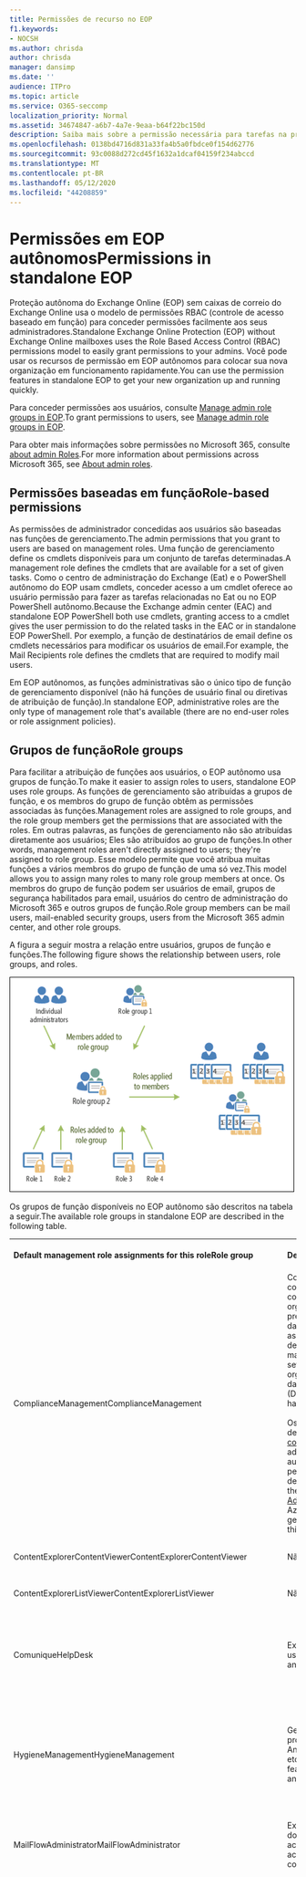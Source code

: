 ```yaml
---
title: Permissões de recurso no EOP
f1.keywords:
- NOCSH
ms.author: chrisda
author: chrisda
manager: dansimp
ms.date: ''
audience: ITPro
ms.topic: article
ms.service: O365-seccomp
localization_priority: Normal
ms.assetid: 34674847-a6b7-4a7e-9eaa-b64f22bc150d
description: Saiba mais sobre a permissão necessária para tarefas na proteção do Exchange Online autônoma
ms.openlocfilehash: 0138bd4716d831a33fa4b5a0fbdce0f154d62776
ms.sourcegitcommit: 93c0088d272cd45f1632a1dcaf04159f234abccd
ms.translationtype: MT
ms.contentlocale: pt-BR
ms.lasthandoff: 05/12/2020
ms.locfileid: "44208859"
---
```

# <a name="permissions-in-standalone-eop"></a><span data-ttu-id="c0f33-103">Permissões em EOP autônomos</span><span class="sxs-lookup"><span data-stu-id="c0f33-103">Permissions in standalone EOP</span></span>

<span data-ttu-id="c0f33-104">Proteção autônoma do Exchange Online (EOP) sem caixas de correio do Exchange Online usa o modelo de permissões RBAC (controle de acesso baseado em função) para conceder permissões facilmente aos seus administradores.</span><span class="sxs-lookup"><span data-stu-id="c0f33-104">Standalone Exchange Online Protection (EOP) without Exchange Online mailboxes uses the Role Based Access Control (RBAC) permissions model to easily grant permissions to your admins.</span></span> <span data-ttu-id="c0f33-105">Você pode usar os recursos de permissão em EOP autônomos para colocar sua nova organização em funcionamento rapidamente.</span><span class="sxs-lookup"><span data-stu-id="c0f33-105">You can use the permission features in standalone EOP to get your new organization up and running quickly.</span></span>

<span data-ttu-id="c0f33-106">Para conceder permissões aos usuários, consulte [Manage admin role groups in EOP](manage-admin-role-group-permissions-in-eop.md).</span><span class="sxs-lookup"><span data-stu-id="c0f33-106">To grant permissions to users, see [Manage admin role groups in EOP](manage-admin-role-group-permissions-in-eop.md).</span></span>

<span data-ttu-id="c0f33-107">Para obter mais informações sobre permissões no Microsoft 365, consulte [about admin Roles](https://docs.microsoft.com/microsoft-365/admin/add-users/about-admin-roles).</span><span class="sxs-lookup"><span data-stu-id="c0f33-107">For more information about permissions across Microsoft 365, see [About admin roles](https://docs.microsoft.com/microsoft-365/admin/add-users/about-admin-roles).</span></span>

## <a name="role-based-permissions"></a><span data-ttu-id="c0f33-108">Permissões baseadas em função</span><span class="sxs-lookup"><span data-stu-id="c0f33-108">Role-based permissions</span></span>

<span data-ttu-id="c0f33-109">As permissões de administrador concedidas aos usuários são baseadas nas funções de gerenciamento.</span><span class="sxs-lookup"><span data-stu-id="c0f33-109">The admin permissions that you grant to users are based on management roles.</span></span> <span data-ttu-id="c0f33-110">Uma função de gerenciamento define os cmdlets disponíveis para um conjunto de tarefas determinadas.</span><span class="sxs-lookup"><span data-stu-id="c0f33-110">A management role defines the cmdlets that are available for a set of given tasks.</span></span> <span data-ttu-id="c0f33-111">Como o centro de administração do Exchange (Eat) e o PowerShell autônomo do EOP usam cmdlets, conceder acesso a um cmdlet oferece ao usuário permissão para fazer as tarefas relacionadas no Eat ou no EOP PowerShell autônomo.</span><span class="sxs-lookup"><span data-stu-id="c0f33-111">Because the Exchange admin center (EAC) and standalone EOP PowerShell both use cmdlets, granting access to a cmdlet gives the user permission to do the related tasks in the EAC or in standalone EOP PowerShell.</span></span> <span data-ttu-id="c0f33-112">Por exemplo, a função de destinatários de email define os cmdlets necessários para modificar os usuários de email.</span><span class="sxs-lookup"><span data-stu-id="c0f33-112">For example, the Mail Recipients role defines the cmdlets that are required to modify mail users.</span></span>

<span data-ttu-id="c0f33-113">Em EOP autônomos, as funções administrativas são o único tipo de função de gerenciamento disponível (não há funções de usuário final ou diretivas de atribuição de função).</span><span class="sxs-lookup"><span data-stu-id="c0f33-113">In standalone EOP, administrative roles are the only type of management role that's available (there are no end-user roles or role assignment policies).</span></span>

## <a name="role-groups"></a><span data-ttu-id="c0f33-114">Grupos de função</span><span class="sxs-lookup"><span data-stu-id="c0f33-114">Role groups</span></span>

<span data-ttu-id="c0f33-115">Para facilitar a atribuição de funções aos usuários, o EOP autônomo usa grupos de função.</span><span class="sxs-lookup"><span data-stu-id="c0f33-115">To make it easier to assign roles to users, standalone EOP uses role groups.</span></span> <span data-ttu-id="c0f33-116">As funções de gerenciamento são atribuídas a grupos de função, e os membros do grupo de função obtêm as permissões associadas às funções.</span><span class="sxs-lookup"><span data-stu-id="c0f33-116">Management roles are assigned to role groups, and the role group members get the permissions that are associated with the roles.</span></span> <span data-ttu-id="c0f33-117">Em outras palavras, as funções de gerenciamento não são atribuídas diretamente aos usuários; Eles são atribuídos ao grupo de funções.</span><span class="sxs-lookup"><span data-stu-id="c0f33-117">In other words, management roles aren't directly assigned to users; they're assigned to role group.</span></span> <span data-ttu-id="c0f33-118">Esse modelo permite que você atribua muitas funções a vários membros do grupo de função de uma só vez.</span><span class="sxs-lookup"><span data-stu-id="c0f33-118">This model allows you to assign many roles to many role group members at once.</span></span> <span data-ttu-id="c0f33-119">Os membros do grupo de função podem ser usuários de email, grupos de segurança habilitados para email, usuários do centro de administração do Microsoft 365 e outros grupos de função.</span><span class="sxs-lookup"><span data-stu-id="c0f33-119">Role group members can be mail users, mail-enabled security groups, users from the Microsoft 365 admin center, and other role groups.</span></span>

<span data-ttu-id="c0f33-120">A figura a seguir mostra a relação entre usuários, grupos de função e funções.</span><span class="sxs-lookup"><span data-stu-id="c0f33-120">The following figure shows the relationship between users, role groups, and roles.</span></span>

![Função, grupo de funções e relacionamentos de membros](../../media/ITPro_Security_RBAC_EXO_SimplifiedRoleGroupRelationship.png)

<span data-ttu-id="c0f33-122">Os grupos de função disponíveis no EOP autônomo são descritos na tabela a seguir.</span><span class="sxs-lookup"><span data-stu-id="c0f33-122">The available role groups in standalone EOP are described in the following table.</span></span>

||||
|---|---|---|
|<span data-ttu-id="c0f33-123">**Default management role assignments for this role**</span><span class="sxs-lookup"><span data-stu-id="c0f33-123">**Role group**</span></span>|<span data-ttu-id="c0f33-124">**Descrição**</span><span class="sxs-lookup"><span data-stu-id="c0f33-124">**Description**</span></span>|<span data-ttu-id="c0f33-125">**Funções padrão atribuídas**</span><span class="sxs-lookup"><span data-stu-id="c0f33-125">**Default roles assigned**</span></span>|
|<span data-ttu-id="c0f33-126">ComplianceManagement</span><span class="sxs-lookup"><span data-stu-id="c0f33-126">ComplianceManagement</span></span>|<span data-ttu-id="c0f33-127">Configure e gerencie as configurações de conformidade dentro da organização, incluindo prevenção de perda de dados (DLP) se sua assinatura tiver recursos de DLP.</span><span class="sxs-lookup"><span data-stu-id="c0f33-127">Configure and manage compliance settings within the organization, including data loss prevention (DLP) if your subscription has DLP capabilities.</span></span> <br/><br/> <span data-ttu-id="c0f33-128">Os membros da função de [administrador de conformidade](https://docs.microsoft.com/azure/active-directory/users-groups-roles/directory-assign-admin-roles#compliance-administrator) no Azure ad obtêm automaticamente as permissões desse grupo de função.</span><span class="sxs-lookup"><span data-stu-id="c0f33-128">Members of the [Compliance Administrator](https://docs.microsoft.com/azure/active-directory/users-groups-roles/directory-assign-admin-roles#compliance-administrator) role in Azure AD automatically get the permissions of this role group.</span></span>|<span data-ttu-id="c0f33-129">Logs de auditoria</span><span class="sxs-lookup"><span data-stu-id="c0f33-129">Audit Logs</span></span> <br/><br/> <span data-ttu-id="c0f33-130">Administração de conformidade</span><span class="sxs-lookup"><span data-stu-id="c0f33-130">Compliance Administration</span></span> <br/><br/> <span data-ttu-id="c0f33-131">Gerenciamento de Direitos de Informação</span><span class="sxs-lookup"><span data-stu-id="c0f33-131">Information Rights Management</span></span> <br/><br/> <span data-ttu-id="c0f33-132">Gerenciamento de retenção</span><span class="sxs-lookup"><span data-stu-id="c0f33-132">Retention Management</span></span> <br/><br/> <span data-ttu-id="c0f33-133">Logs de auditoria somente para exibição</span><span class="sxs-lookup"><span data-stu-id="c0f33-133">View-Only Audit Logs</span></span> <br/><br/> <span data-ttu-id="c0f33-134">Configuração Somente para Exibição</span><span class="sxs-lookup"><span data-stu-id="c0f33-134">View-Only Configuration</span></span> <br/><br/> <span data-ttu-id="c0f33-135">Destinatários Somente para Exibição</span><span class="sxs-lookup"><span data-stu-id="c0f33-135">View-Only Recipients</span></span>|
|<span data-ttu-id="c0f33-136">ContentExplorerContentViewer</span><span class="sxs-lookup"><span data-stu-id="c0f33-136">ContentExplorerContentViewer</span></span>|<span data-ttu-id="c0f33-137">Não usado.</span><span class="sxs-lookup"><span data-stu-id="c0f33-137">Not used.</span></span>|<span data-ttu-id="c0f33-138">Visualizador de conteúdo de classificação de dados</span><span class="sxs-lookup"><span data-stu-id="c0f33-138">Data Classification Content Viewer</span></span>|
|<span data-ttu-id="c0f33-139">ContentExplorerListViewer</span><span class="sxs-lookup"><span data-stu-id="c0f33-139">ContentExplorerListViewer</span></span>|<span data-ttu-id="c0f33-140">Não usado.</span><span class="sxs-lookup"><span data-stu-id="c0f33-140">Not used.</span></span>|<span data-ttu-id="c0f33-141">Visualizador de lista de classificação de dados</span><span class="sxs-lookup"><span data-stu-id="c0f33-141">Data Classification List Viewer</span></span>|
|<span data-ttu-id="c0f33-142">Comunique</span><span class="sxs-lookup"><span data-stu-id="c0f33-142">HelpDesk</span></span>|<span data-ttu-id="c0f33-143">Exibir e gerenciar usuários de email.</span><span class="sxs-lookup"><span data-stu-id="c0f33-143">View and manage mail users.</span></span>|<span data-ttu-id="c0f33-144">Redefinir senha</span><span class="sxs-lookup"><span data-stu-id="c0f33-144">Reset Password</span></span> <br/><br/> <span data-ttu-id="c0f33-145">Opções do usuário</span><span class="sxs-lookup"><span data-stu-id="c0f33-145">User Options</span></span> <br/><br/> <span data-ttu-id="c0f33-146">Destinatários Somente para Exibição</span><span class="sxs-lookup"><span data-stu-id="c0f33-146">View-Only Recipients</span></span>|
|<span data-ttu-id="c0f33-147">HygieneManagement</span><span class="sxs-lookup"><span data-stu-id="c0f33-147">HygieneManagement</span></span>|<span data-ttu-id="c0f33-148">Gerenciar recursos de proteção (anti-spam, Antimalware, etc.).</span><span class="sxs-lookup"><span data-stu-id="c0f33-148">Manage protection features (anti-spam, anti-malware, etc.).</span></span>|<span data-ttu-id="c0f33-149">Higiene de transporte</span><span class="sxs-lookup"><span data-stu-id="c0f33-149">Transport Hygiene</span></span> <br/><br/> <span data-ttu-id="c0f33-150">Configuração Somente para Exibição</span><span class="sxs-lookup"><span data-stu-id="c0f33-150">View-Only Configuration</span></span> <br/><br/> <span data-ttu-id="c0f33-151">Destinatários Somente para Exibição</span><span class="sxs-lookup"><span data-stu-id="c0f33-151">View-Only Recipients</span></span>|
|<span data-ttu-id="c0f33-152">MailFlowAdministrator</span><span class="sxs-lookup"><span data-stu-id="c0f33-152">MailFlowAdministrator</span></span>|<span data-ttu-id="c0f33-153">Exibir e gerenciar domínios e conectores aceitos</span><span class="sxs-lookup"><span data-stu-id="c0f33-153">View and manage accepted domains and connectors</span></span>|<span data-ttu-id="c0f33-154">Domínios remotos e aceitos</span><span class="sxs-lookup"><span data-stu-id="c0f33-154">Remote and Accepted Domains</span></span> <br/><br/> <span data-ttu-id="c0f33-155">Destinatários Somente para Exibição</span><span class="sxs-lookup"><span data-stu-id="c0f33-155">View-Only Recipients</span></span>|
|<span data-ttu-id="c0f33-156">Gerenciamento</span><span class="sxs-lookup"><span data-stu-id="c0f33-156">OrganizationManagement</span></span>|<span data-ttu-id="c0f33-157">Acesso de administrador a toda a organização e a capacidade de executar praticamente qualquer tarefa.</span><span class="sxs-lookup"><span data-stu-id="c0f33-157">Admin access to the entire organization and the ability to perform almost any task.</span></span> <br/><br/> <span data-ttu-id="c0f33-158">Os membros da função de [administrador global](https://docs.microsoft.com/azure/active-directory/users-groups-roles/directory-assign-admin-roles#global-administrator--company-administrator) no Azure ad obtêm automaticamente as permissões desse grupo de funções.</span><span class="sxs-lookup"><span data-stu-id="c0f33-158">Members of the [Global Administrator](https://docs.microsoft.com/azure/active-directory/users-groups-roles/directory-assign-admin-roles#global-administrator--company-administrator) role in Azure AD automatically get the permissions of this role group.</span></span> <br/><br/> <span data-ttu-id="c0f33-159">**Importante**: como o grupo de função gerenciamento é uma função poderosa, somente os usuários que executam tarefas administrativas em nível organizacional devem ser membros desse grupo de função.</span><span class="sxs-lookup"><span data-stu-id="c0f33-159">**Important**: Because the OrganizationManagement role group is a powerful role, only users that perform organizational-level administrative tasks should be members of this role group.</span></span>|<span data-ttu-id="c0f33-160">AntiMalware</span><span class="sxs-lookup"><span data-stu-id="c0f33-160">AntiMalware</span></span> <br/><br/> <span data-ttu-id="c0f33-161">Anti</span><span class="sxs-lookup"><span data-stu-id="c0f33-161">AntiSpam</span></span> <br/><br/> <span data-ttu-id="c0f33-162">Logs de auditoria</span><span class="sxs-lookup"><span data-stu-id="c0f33-162">Audit Logs</span></span> <br/><br/> <span data-ttu-id="c0f33-163">Administrador de Conformidade</span><span class="sxs-lookup"><span data-stu-id="c0f33-163">Compliance Administrator</span></span> <br/><br/> <span data-ttu-id="c0f33-164">Grupos dinâmicos de distribuição</span><span class="sxs-lookup"><span data-stu-id="c0f33-164">Distribution Groups</span></span> <br/><br/> <span data-ttu-id="c0f33-165">Gerenciamento de Direitos de Informação</span><span class="sxs-lookup"><span data-stu-id="c0f33-165">Information Rights Management</span></span> <br/><br/> <span data-ttu-id="c0f33-166">Criação de Destinatário de Email</span><span class="sxs-lookup"><span data-stu-id="c0f33-166">Mail Recipient Creation</span></span> <br/><br/> <span data-ttu-id="c0f33-167">Destinatários de Email</span><span class="sxs-lookup"><span data-stu-id="c0f33-167">Mail Recipients</span></span> <br/><br/> <span data-ttu-id="c0f33-168">Controle de Mensagens</span><span class="sxs-lookup"><span data-stu-id="c0f33-168">Message Tracking</span></span> <br/><br/> <span data-ttu-id="c0f33-169">Migração</span><span class="sxs-lookup"><span data-stu-id="c0f33-169">Migration</span></span> <br/><br/> <span data-ttu-id="c0f33-170">Acesso para cliente da organização</span><span class="sxs-lookup"><span data-stu-id="c0f33-170">Organization Client Access</span></span> <br/><br/> <span data-ttu-id="c0f33-171">Configuração da organização</span><span class="sxs-lookup"><span data-stu-id="c0f33-171">Organization Configuration</span></span> <br/><br/> <span data-ttu-id="c0f33-172">Configurações de transporte da organização</span><span class="sxs-lookup"><span data-stu-id="c0f33-172">Organization Transport Settings</span></span> <br/><br/> <span data-ttu-id="c0f33-173">Quarentena</span><span class="sxs-lookup"><span data-stu-id="c0f33-173">Quarantine</span></span> <br/><br/> <span data-ttu-id="c0f33-174">Diretivas de Destinatário</span><span class="sxs-lookup"><span data-stu-id="c0f33-174">Recipient Policies</span></span> <br/><br/> <span data-ttu-id="c0f33-175">Domínios remotos e aceitos</span><span class="sxs-lookup"><span data-stu-id="c0f33-175">Remote and Accepted Domains</span></span> <br/><br/> <span data-ttu-id="c0f33-176">Redefinir senha</span><span class="sxs-lookup"><span data-stu-id="c0f33-176">Reset Password</span></span> <br/><br/> <span data-ttu-id="c0f33-177">Gerenciamento de retenção</span><span class="sxs-lookup"><span data-stu-id="c0f33-177">Retention Management</span></span> <br/><br/> <span data-ttu-id="c0f33-178">Gerenciamento de função</span><span class="sxs-lookup"><span data-stu-id="c0f33-178">Role Management</span></span> <br/><br/> <span data-ttu-id="c0f33-179">Administrador de Segurança</span><span class="sxs-lookup"><span data-stu-id="c0f33-179">Security Administrator</span></span> <br/><br/> <span data-ttu-id="c0f33-180">Associação e criação de grupos de segurança</span><span class="sxs-lookup"><span data-stu-id="c0f33-180">Security Group Creation and Membership</span></span> <br/><br/> <span data-ttu-id="c0f33-181">Leitor de segurança</span><span class="sxs-lookup"><span data-stu-id="c0f33-181">Security Reader</span></span> <br/><br/> <span data-ttu-id="c0f33-182">Administrador de rótulo de confidencialidade</span><span class="sxs-lookup"><span data-stu-id="c0f33-182">Sensitivity Label Administrator</span></span> <br/><br/> <span data-ttu-id="c0f33-183">Supervisão</span><span class="sxs-lookup"><span data-stu-id="c0f33-183">Supervision</span></span> <br/><br/> <span data-ttu-id="c0f33-184">Higiene de transporte</span><span class="sxs-lookup"><span data-stu-id="c0f33-184">Transport Hygiene</span></span> <br/><br/> <span data-ttu-id="c0f33-185">Regras de Transporte</span><span class="sxs-lookup"><span data-stu-id="c0f33-185">Transport Rules</span></span> <br/><br/> <span data-ttu-id="c0f33-186">Opções do usuário</span><span class="sxs-lookup"><span data-stu-id="c0f33-186">User Options</span></span> <br/><br/> <span data-ttu-id="c0f33-187">Somente exibição Antimalware</span><span class="sxs-lookup"><span data-stu-id="c0f33-187">View-Only AntiMalware</span></span> <br/><br/> <span data-ttu-id="c0f33-188">AntiSpam somente para exibição</span><span class="sxs-lookup"><span data-stu-id="c0f33-188">View-Only AntiSpam</span></span> <br/><br/> <span data-ttu-id="c0f33-189">Logs de auditoria somente para exibição</span><span class="sxs-lookup"><span data-stu-id="c0f33-189">View-Only Audit Logs</span></span> <br/><br/> <span data-ttu-id="c0f33-190">Configuração Somente para Exibição</span><span class="sxs-lookup"><span data-stu-id="c0f33-190">View-Only Configuration</span></span> <br/><br/> <span data-ttu-id="c0f33-191">Quarentena somente para exibição</span><span class="sxs-lookup"><span data-stu-id="c0f33-191">View-Only Quarantine</span></span> <br/><br/> <span data-ttu-id="c0f33-192">Destinatários Somente para Exibição</span><span class="sxs-lookup"><span data-stu-id="c0f33-192">View-Only Recipients</span></span> <br/><br/> <span data-ttu-id="c0f33-193">Inteligência de ameaças somente para exibição</span><span class="sxs-lookup"><span data-stu-id="c0f33-193">View-Only Threat Intelligence</span></span>|
|<span data-ttu-id="c0f33-194">QuarantineAdministrator</span><span class="sxs-lookup"><span data-stu-id="c0f33-194">QuarantineAdministrator</span></span>|<span data-ttu-id="c0f33-195">Gerenciar mensagens em quarentena para todos os destinatários.</span><span class="sxs-lookup"><span data-stu-id="c0f33-195">Manage quarantined messages for all recipients.</span></span>|<span data-ttu-id="c0f33-196">Quarentena</span><span class="sxs-lookup"><span data-stu-id="c0f33-196">Quarantine</span></span>|
|<span data-ttu-id="c0f33-197">RecipientManagement</span><span class="sxs-lookup"><span data-stu-id="c0f33-197">RecipientManagement</span></span>|<span data-ttu-id="c0f33-198">Criar, gerenciar e remover objetos de destinatário na organização.</span><span class="sxs-lookup"><span data-stu-id="c0f33-198">Create, manage, and remove recipient objects in the organization.</span></span>|<span data-ttu-id="c0f33-199">Grupos dinâmicos de distribuição</span><span class="sxs-lookup"><span data-stu-id="c0f33-199">Distribution Groups</span></span> <br/><br/> <span data-ttu-id="c0f33-200">Criação de Destinatário de Email</span><span class="sxs-lookup"><span data-stu-id="c0f33-200">Mail Recipient Creation</span></span> <br/><br/> <span data-ttu-id="c0f33-201">Destinatários de Email</span><span class="sxs-lookup"><span data-stu-id="c0f33-201">Mail Recipients</span></span> <br/><br/> <span data-ttu-id="c0f33-202">Controle de Mensagens</span><span class="sxs-lookup"><span data-stu-id="c0f33-202">Message Tracking</span></span> <br/><br/> <span data-ttu-id="c0f33-203">Migração</span><span class="sxs-lookup"><span data-stu-id="c0f33-203">Migration</span></span> <br/><br/> <span data-ttu-id="c0f33-204">Diretivas de Destinatário</span><span class="sxs-lookup"><span data-stu-id="c0f33-204">Recipient Policies</span></span> <br/><br/> <span data-ttu-id="c0f33-205">Redefinir senha</span><span class="sxs-lookup"><span data-stu-id="c0f33-205">Reset Password</span></span>|
|<span data-ttu-id="c0f33-206">RecordsManagement</span><span class="sxs-lookup"><span data-stu-id="c0f33-206">RecordsManagement</span></span>|<span data-ttu-id="c0f33-207">Configurar recursos de conformidade, como marcas de política de retenção, classificações de mensagens e regras de fluxo de emails (também conhecidas como regras de transporte).</span><span class="sxs-lookup"><span data-stu-id="c0f33-207">Configure compliance features, such as retention policy tags, message classifications, and mail flow rules (also known as transport rules).</span></span>|<span data-ttu-id="c0f33-208">Rastreamento de Mensagem</span><span class="sxs-lookup"><span data-stu-id="c0f33-208">Message Tracking</span></span> <br/><br/> <span data-ttu-id="c0f33-209">Gerenciamento de retenção</span><span class="sxs-lookup"><span data-stu-id="c0f33-209">Retention Management</span></span> <br/><br/> <span data-ttu-id="c0f33-210">Regras de Transporte</span><span class="sxs-lookup"><span data-stu-id="c0f33-210">Transport Rules</span></span>|
|<span data-ttu-id="c0f33-211">SecurityAdministrator</span><span class="sxs-lookup"><span data-stu-id="c0f33-211">SecurityAdministrator</span></span>|<span data-ttu-id="c0f33-212">Configure todos os aspectos de proteção na organização (antispam, Antimalware, antifalsificação, quarentena, etc.).</span><span class="sxs-lookup"><span data-stu-id="c0f33-212">Configure all aspects of protection in the organization (anti-spam, anti-malware, anti-spoofing, quarantine, etc.).</span></span> <br/><br/> <span data-ttu-id="c0f33-213">Os membros da função de [administrador de segurança](https://docs.microsoft.com/azure/active-directory/users-groups-roles/directory-assign-admin-roles#security-administrator) no Azure ad obtêm automaticamente as permissões desse grupo de função.</span><span class="sxs-lookup"><span data-stu-id="c0f33-213">Members of the [Security Administrator](https://docs.microsoft.com/azure/active-directory/users-groups-roles/directory-assign-admin-roles#security-administrator) role in Azure AD automatically get the permissions of this role group.</span></span>|<span data-ttu-id="c0f33-214">AntiMalware</span><span class="sxs-lookup"><span data-stu-id="c0f33-214">AntiMalware</span></span> <br/><br/> <span data-ttu-id="c0f33-215">Anti</span><span class="sxs-lookup"><span data-stu-id="c0f33-215">AntiSpam</span></span> <br/><br/> <span data-ttu-id="c0f33-216">Logs de auditoria</span><span class="sxs-lookup"><span data-stu-id="c0f33-216">Audit Logs</span></span> <br/><br/> <span data-ttu-id="c0f33-217">Quarentena</span><span class="sxs-lookup"><span data-stu-id="c0f33-217">Quarantine</span></span> <br/><br/> <span data-ttu-id="c0f33-218">Administrador de Segurança</span><span class="sxs-lookup"><span data-stu-id="c0f33-218">Security Administrator</span></span> <br/><br/> <span data-ttu-id="c0f33-219">Administrador de rótulo de confidencialidade</span><span class="sxs-lookup"><span data-stu-id="c0f33-219">Sensitivity Label Administrator</span></span> <br/><br/> <span data-ttu-id="c0f33-220">Somente exibição Antimalware</span><span class="sxs-lookup"><span data-stu-id="c0f33-220">View-Only AntiMalware</span></span> <br/><br/> <span data-ttu-id="c0f33-221">AntiSpam somente para exibição</span><span class="sxs-lookup"><span data-stu-id="c0f33-221">View-Only AntiSpam</span></span> <br/><br/> <span data-ttu-id="c0f33-222">Logs de auditoria somente para exibição</span><span class="sxs-lookup"><span data-stu-id="c0f33-222">View-Only Audit Logs</span></span> <br/><br/> <span data-ttu-id="c0f33-223">Quarentena somente para exibição</span><span class="sxs-lookup"><span data-stu-id="c0f33-223">View-Only Quarantine</span></span> <br/><br/> <span data-ttu-id="c0f33-224">Inteligência de ameaças somente para exibição</span><span class="sxs-lookup"><span data-stu-id="c0f33-224">View-Only Threat Intelligence</span></span>|
|<span data-ttu-id="c0f33-225">SecurityReader</span><span class="sxs-lookup"><span data-stu-id="c0f33-225">SecurityReader</span></span>|<span data-ttu-id="c0f33-226">Acesso somente de exibição a todos os aspectos de proteção na organização (antispam, Antimalware, antifalsificação, quarentena, etc.).</span><span class="sxs-lookup"><span data-stu-id="c0f33-226">View-only access to all aspects of protection in the organization (anti-spam, anti-malware, anti-spoofing, quarantine, etc.).</span></span> <br/><br/> <span data-ttu-id="c0f33-227">Os membros da função de [leitor de segurança](https://docs.microsoft.com/azure/active-directory/users-groups-roles/directory-assign-admin-roles#security-reader) no Azure ad obtêm automaticamente as permissões desse grupo de função.</span><span class="sxs-lookup"><span data-stu-id="c0f33-227">Members of the [Security Reader](https://docs.microsoft.com/azure/active-directory/users-groups-roles/directory-assign-admin-roles#security-reader) role in Azure AD automatically get the permissions of this role group.</span></span>|<span data-ttu-id="c0f33-228">Leitor de segurança</span><span class="sxs-lookup"><span data-stu-id="c0f33-228">Security Reader</span></span> <br/><br/> <span data-ttu-id="c0f33-229">Somente exibição Antimalware</span><span class="sxs-lookup"><span data-stu-id="c0f33-229">View-Only AntiMalware</span></span> <br/><br/> <span data-ttu-id="c0f33-230">AntiSpam somente para exibição</span><span class="sxs-lookup"><span data-stu-id="c0f33-230">View-Only AntiSpam</span></span> <br/><br/> <span data-ttu-id="c0f33-231">Quarentena somente para exibição</span><span class="sxs-lookup"><span data-stu-id="c0f33-231">View-Only Quarantine</span></span> <br/><br/> <span data-ttu-id="c0f33-232">Inteligência de ameaças somente para exibição</span><span class="sxs-lookup"><span data-stu-id="c0f33-232">View-Only Threat Intelligence</span></span>|
|<span data-ttu-id="c0f33-233">TenantAdmins</span><span class="sxs-lookup"><span data-stu-id="c0f33-233">TenantAdmins</span></span>|<span data-ttu-id="c0f33-234">A associação a este grupo de funções é sincronizada de forma centralizada em serviços e gerenciada centralmente.</span><span class="sxs-lookup"><span data-stu-id="c0f33-234">Membership in this role group is synchronized across services and managed centrally.</span></span> <span data-ttu-id="c0f33-235">Por padrão, esse grupo de função não recebe nenhuma função.</span><span class="sxs-lookup"><span data-stu-id="c0f33-235">By default, this role group is not assigned any roles.</span></span> <span data-ttu-id="c0f33-236">No entanto, ele será um membro do grupo de função gerenciamento da organização e herdará essas permissões.</span><span class="sxs-lookup"><span data-stu-id="c0f33-236">However, it will be a member of the Organization Management role group and will inherit those permissions.</span></span>|<span data-ttu-id="c0f33-237">Nenhuma</span><span class="sxs-lookup"><span data-stu-id="c0f33-237">none</span></span>|
|<span data-ttu-id="c0f33-238">ViewOnlyOrganizationManagement</span><span class="sxs-lookup"><span data-stu-id="c0f33-238">ViewOnlyOrganizationManagement</span></span>|<span data-ttu-id="c0f33-239">Exibir os objetos Recipient, Protection e Configuration e suas propriedades na organização.</span><span class="sxs-lookup"><span data-stu-id="c0f33-239">View recipient, protection, and configuration objects and their properties in the organization.</span></span>|<span data-ttu-id="c0f33-240">Administrador de Conformidade</span><span class="sxs-lookup"><span data-stu-id="c0f33-240">Compliance Administrator</span></span> <br/><br/> <span data-ttu-id="c0f33-241">Administrador de Segurança</span><span class="sxs-lookup"><span data-stu-id="c0f33-241">Security Administrator</span></span> <br/><br/> <span data-ttu-id="c0f33-242">Leitor de segurança</span><span class="sxs-lookup"><span data-stu-id="c0f33-242">Security Reader</span></span> <br/><br/> <span data-ttu-id="c0f33-243">Administrador de rótulo de confidencialidade</span><span class="sxs-lookup"><span data-stu-id="c0f33-243">Sensitivity Label Administrator</span></span> <br/><br/> <span data-ttu-id="c0f33-244">Configuração Somente para Exibição</span><span class="sxs-lookup"><span data-stu-id="c0f33-244">View-Only Configuration</span></span> <br/><br/> <span data-ttu-id="c0f33-245">Destinatários Somente para Exibição</span><span class="sxs-lookup"><span data-stu-id="c0f33-245">View-Only Recipients</span></span>|
|

<span data-ttu-id="c0f33-246">Se você trabalhar em uma pequena organização que tenha apenas alguns administradores, talvez seja necessário adicionar esses usuários somente ao grupo de função gerenciamento da organização, e talvez nunca seja necessário usar os outros grupos de função.</span><span class="sxs-lookup"><span data-stu-id="c0f33-246">If you work in a small organization that has only a few admins, you might need to add those users to the Organization Management role group only, and you may never need to use the other role groups.</span></span> <span data-ttu-id="c0f33-247">Se você trabalhar em uma organização maior, você pode ter administradores que executam tarefas específicas, como a configuração de destinatários.</span><span class="sxs-lookup"><span data-stu-id="c0f33-247">If you work in a larger organization, you might have admins who perform specific tasks, such as recipient configuration.</span></span> <span data-ttu-id="c0f33-248">Nesses casos, você pode adicionar um administrador ao grupo de função de gerenciamento de destinatários e outro administrador ao grupo de função de gerenciamento da organização.</span><span class="sxs-lookup"><span data-stu-id="c0f33-248">In those cases, you might add one admin to the Recipient Management role group, and another admin to the Organization Management role group.</span></span> <span data-ttu-id="c0f33-249">Esses administradores podem gerenciar suas áreas específicas, mas não terão permissões para gerenciar áreas que não são responsáveis.</span><span class="sxs-lookup"><span data-stu-id="c0f33-249">Those admins can then manage their specific areas, but they won't have permissions to manage areas they're not responsible for.</span></span>

<span data-ttu-id="c0f33-250">Se is grupos de função internos no Exchange Online não corresponderem à função de trabalho de seus administradores, você poderá criar grupos de função e adicionar funções a eles.</span><span class="sxs-lookup"><span data-stu-id="c0f33-250">If the built-in role groups in Exchange Online don't match the job function of your administrators, you can create role groups and add roles to them.</span></span> <span data-ttu-id="c0f33-251">Para obter mais informações, consulte [Manage role groups in standalone EOP](manage-admin-role-group-permissions-in-eop.md).</span><span class="sxs-lookup"><span data-stu-id="c0f33-251">For more information, see [Manage role groups in standalone EOP](manage-admin-role-group-permissions-in-eop.md).</span></span>

## <a name="roles"></a><span data-ttu-id="c0f33-252">Funções</span><span class="sxs-lookup"><span data-stu-id="c0f33-252">Roles</span></span>

<span data-ttu-id="c0f33-253">As funções internas que estão disponíveis em EOP autônomo são descritas na tabela a seguir.</span><span class="sxs-lookup"><span data-stu-id="c0f33-253">The built-in roles that are available in standalone EOP are described in the following table.</span></span>

||||
|---|---|---|
|<span data-ttu-id="c0f33-254">**Função**</span><span class="sxs-lookup"><span data-stu-id="c0f33-254">**Role**</span></span>|<span data-ttu-id="c0f33-255">**Descrição**</span><span class="sxs-lookup"><span data-stu-id="c0f33-255">**Description**</span></span>|<span data-ttu-id="c0f33-256">**Atribuições de grupo de função padrão**</span><span class="sxs-lookup"><span data-stu-id="c0f33-256">**Default role group assignments**</span></span>|
|<span data-ttu-id="c0f33-257">AntiMalware</span><span class="sxs-lookup"><span data-stu-id="c0f33-257">AntiMalware</span></span>|<span data-ttu-id="c0f33-258">Exibir e modificar a configuração e os relatórios de recursos antimalware.</span><span class="sxs-lookup"><span data-stu-id="c0f33-258">View and modify the configuration and reports for anti-malware features.</span></span>|<span data-ttu-id="c0f33-259">Gerenciamento</span><span class="sxs-lookup"><span data-stu-id="c0f33-259">OrganizationManagement</span></span> <br/><br/> <span data-ttu-id="c0f33-260">SecurityAdministrator</span><span class="sxs-lookup"><span data-stu-id="c0f33-260">SecurityAdministrator</span></span>|
|<span data-ttu-id="c0f33-261">Anti</span><span class="sxs-lookup"><span data-stu-id="c0f33-261">AntiSpam</span></span>|<span data-ttu-id="c0f33-262">Exibir e modificar a configuração e os relatórios para recursos antispam.</span><span class="sxs-lookup"><span data-stu-id="c0f33-262">View and modify the configuration and reports for anti-spam features.</span></span>|<span data-ttu-id="c0f33-263">Gerenciamento</span><span class="sxs-lookup"><span data-stu-id="c0f33-263">OrganizationManagement</span></span> <br/><br/> <span data-ttu-id="c0f33-264">SecurityAdministrator</span><span class="sxs-lookup"><span data-stu-id="c0f33-264">SecurityAdministrator</span></span>|
|<span data-ttu-id="c0f33-265">Logs de auditoria</span><span class="sxs-lookup"><span data-stu-id="c0f33-265">Audit Logs</span></span>|<span data-ttu-id="c0f33-266">Pesquise o log de auditoria do administrador e visualize os resultados.</span><span class="sxs-lookup"><span data-stu-id="c0f33-266">Search the administrator audit log and view the results.</span></span>|<span data-ttu-id="c0f33-267">ComplianceManagement</span><span class="sxs-lookup"><span data-stu-id="c0f33-267">ComplianceManagement</span></span> <br/><br/> <span data-ttu-id="c0f33-268">Gerenciamento</span><span class="sxs-lookup"><span data-stu-id="c0f33-268">OrganizationManagement</span></span> <br/><br/> <span data-ttu-id="c0f33-269">SecurityAdministrator</span><span class="sxs-lookup"><span data-stu-id="c0f33-269">SecurityAdministrator</span></span>|
|<span data-ttu-id="c0f33-270">Administrador de conformidade<sup>\*</sup></span><span class="sxs-lookup"><span data-stu-id="c0f33-270">Compliance Administrator<sup>\*</sup></span></span>||<span data-ttu-id="c0f33-271">ComplianceManagement</span><span class="sxs-lookup"><span data-stu-id="c0f33-271">ComplianceManagement</span></span> <br/><br/> <span data-ttu-id="c0f33-272">Gerenciamento</span><span class="sxs-lookup"><span data-stu-id="c0f33-272">OrganizationManagement</span></span> <br/><br/> <span data-ttu-id="c0f33-273">ViewOnlyOrganizationManagement</span><span class="sxs-lookup"><span data-stu-id="c0f33-273">ViewOnlyOrganizationManagement</span></span>|
|<span data-ttu-id="c0f33-274">Visualizador de conteúdo de classificação de dados<sup>\*</sup></span><span class="sxs-lookup"><span data-stu-id="c0f33-274">Data Classification Content Viewer<sup>\*</sup></span></span>||<span data-ttu-id="c0f33-275">ContentExplorerContentViewer</span><span class="sxs-lookup"><span data-stu-id="c0f33-275">ContentExplorerContentViewer</span></span>|
|<span data-ttu-id="c0f33-276">Visualizador de lista de classificação de dados<sup>\*</sup></span><span class="sxs-lookup"><span data-stu-id="c0f33-276">Data Classification List Viewer<sup>\*</sup></span></span>||
|<span data-ttu-id="c0f33-277">Grupos dinâmicos de distribuição</span><span class="sxs-lookup"><span data-stu-id="c0f33-277">Distribution Groups</span></span>|<span data-ttu-id="c0f33-278">Crie e gerencie todos os grupos de distribuição, grupos de segurança habilitados para email e membros.</span><span class="sxs-lookup"><span data-stu-id="c0f33-278">Create and manage all distribution groups, mail-enabled security groups, and members.</span></span>|<span data-ttu-id="c0f33-279">Gerenciamento</span><span class="sxs-lookup"><span data-stu-id="c0f33-279">OrganizationManagement</span></span> <br/><br/> <span data-ttu-id="c0f33-280">RecipientManagement</span><span class="sxs-lookup"><span data-stu-id="c0f33-280">RecipientManagement</span></span>|
|<span data-ttu-id="c0f33-281">Gerenciamento de direitos de informação<sup>\*</sup></span><span class="sxs-lookup"><span data-stu-id="c0f33-281">Information Rights Management<sup>\*</sup></span></span>||<span data-ttu-id="c0f33-282">ComplianceManagement</span><span class="sxs-lookup"><span data-stu-id="c0f33-282">ComplianceManagement</span></span> <br/><br/> <span data-ttu-id="c0f33-283">Gerenciamento</span><span class="sxs-lookup"><span data-stu-id="c0f33-283">OrganizationManagement</span></span>|
|<span data-ttu-id="c0f33-284">Criação de Destinatário de Email</span><span class="sxs-lookup"><span data-stu-id="c0f33-284">Mail Recipient Creation</span></span>|<span data-ttu-id="c0f33-285">Criar e remover usuários de email.</span><span class="sxs-lookup"><span data-stu-id="c0f33-285">Create and remove mail users.</span></span>|<span data-ttu-id="c0f33-286">Gerenciamento</span><span class="sxs-lookup"><span data-stu-id="c0f33-286">OrganizationManagement</span></span> <br/><br/> <span data-ttu-id="c0f33-287">RecipientManagement</span><span class="sxs-lookup"><span data-stu-id="c0f33-287">RecipientManagement</span></span>|
|<span data-ttu-id="c0f33-288">Destinatários de Email</span><span class="sxs-lookup"><span data-stu-id="c0f33-288">Mail Recipients</span></span>|<span data-ttu-id="c0f33-289">Modificar usuários de email existentes.</span><span class="sxs-lookup"><span data-stu-id="c0f33-289">Modify existing mail users.</span></span>|<span data-ttu-id="c0f33-290">Gerenciamento</span><span class="sxs-lookup"><span data-stu-id="c0f33-290">OrganizationManagement</span></span> <br/><br/> <span data-ttu-id="c0f33-291">RecipientManagement</span><span class="sxs-lookup"><span data-stu-id="c0f33-291">RecipientManagement</span></span>|
|<span data-ttu-id="c0f33-292">Controle de mensagens<sup>\*</sup></span><span class="sxs-lookup"><span data-stu-id="c0f33-292">Message Tracking<sup>\*</sup></span></span>||<span data-ttu-id="c0f33-293">Gerenciamento</span><span class="sxs-lookup"><span data-stu-id="c0f33-293">OrganizationManagement</span></span> <br/><br/> <span data-ttu-id="c0f33-294">RecipientManagement</span><span class="sxs-lookup"><span data-stu-id="c0f33-294">RecipientManagement</span></span> <br/><br/> <span data-ttu-id="c0f33-295">Gerenciamento de Registros</span><span class="sxs-lookup"><span data-stu-id="c0f33-295">Records Management</span></span>|
|<span data-ttu-id="c0f33-296">Migração<sup>\*</sup></span><span class="sxs-lookup"><span data-stu-id="c0f33-296">Migration<sup>\*</sup></span></span>||<span data-ttu-id="c0f33-297">Gerenciamento</span><span class="sxs-lookup"><span data-stu-id="c0f33-297">OrganizationManagement</span></span> <br/><br/> <span data-ttu-id="c0f33-298">RecipientManagement</span><span class="sxs-lookup"><span data-stu-id="c0f33-298">RecipientManagement</span></span>|
|<span data-ttu-id="c0f33-299">MyBaseOptions</span><span class="sxs-lookup"><span data-stu-id="c0f33-299">MyBaseOptions</span></span>|<span data-ttu-id="c0f33-300">Permite que os usuários exibam suas próprias mensagens em quarentena.</span><span class="sxs-lookup"><span data-stu-id="c0f33-300">Allows users to view their own quarantined messages.</span></span> <br/><br/> <span data-ttu-id="c0f33-301">Essa função é atribuída automaticamente aos usuários, e você não pode atribuí-la manualmente.</span><span class="sxs-lookup"><span data-stu-id="c0f33-301">This role is automatically assigned to users, and you can't assign it manually.</span></span>|<span data-ttu-id="c0f33-302">Nenhuma</span><span class="sxs-lookup"><span data-stu-id="c0f33-302">none</span></span>|
|<span data-ttu-id="c0f33-303">Acesso para cliente da organização<sup>\*</sup></span><span class="sxs-lookup"><span data-stu-id="c0f33-303">Organization Client Access<sup>\*</sup></span></span>||<span data-ttu-id="c0f33-304">Gerenciamento</span><span class="sxs-lookup"><span data-stu-id="c0f33-304">OrganizationManagement</span></span>|
|<span data-ttu-id="c0f33-305">Configuração da organização</span><span class="sxs-lookup"><span data-stu-id="c0f33-305">Organization Configuration</span></span>|<span data-ttu-id="c0f33-306">Exibir relatórios.</span><span class="sxs-lookup"><span data-stu-id="c0f33-306">View reports.</span></span>|<span data-ttu-id="c0f33-307">Gerenciamento</span><span class="sxs-lookup"><span data-stu-id="c0f33-307">OrganizationManagement</span></span>|
|<span data-ttu-id="c0f33-308">Configurações de transporte da organização<sup>\*</sup></span><span class="sxs-lookup"><span data-stu-id="c0f33-308">Organization Transport Settings<sup>\*</sup></span></span>||<span data-ttu-id="c0f33-309">Gerenciamento</span><span class="sxs-lookup"><span data-stu-id="c0f33-309">OrganizationManagement</span></span>|
|<span data-ttu-id="c0f33-310">Quarentena</span><span class="sxs-lookup"><span data-stu-id="c0f33-310">Quarantine</span></span>|<span data-ttu-id="c0f33-311">Gerencie todos os tipos de mensagens em quarentena para todos os destinatários.</span><span class="sxs-lookup"><span data-stu-id="c0f33-311">Manage all types of quarantined message for all recipients.</span></span>|<span data-ttu-id="c0f33-312">Gerenciamento</span><span class="sxs-lookup"><span data-stu-id="c0f33-312">OrganizationManagement</span></span> <br/><br/> <span data-ttu-id="c0f33-313">QuarantineAdministrator</span><span class="sxs-lookup"><span data-stu-id="c0f33-313">QuarantineAdministrator</span></span> <br/><br/> <span data-ttu-id="c0f33-314">SecurityAdministrator</span><span class="sxs-lookup"><span data-stu-id="c0f33-314">SecurityAdministrator</span></span>|
|<span data-ttu-id="c0f33-315">Políticas de destinatário<sup>\*</sup></span><span class="sxs-lookup"><span data-stu-id="c0f33-315">Recipient Policies<sup>\*</sup></span></span>||<span data-ttu-id="c0f33-316">Gerenciamento</span><span class="sxs-lookup"><span data-stu-id="c0f33-316">OrganizationManagement</span></span> <br/><br/> <span data-ttu-id="c0f33-317">RecipientManagement</span><span class="sxs-lookup"><span data-stu-id="c0f33-317">RecipientManagement</span></span>|
|<span data-ttu-id="c0f33-318">Domínios remotos e aceitos</span><span class="sxs-lookup"><span data-stu-id="c0f33-318">Remote and Accepted Domains</span></span>|<span data-ttu-id="c0f33-319">Gerenciar domínios remotos, domínios aceitos e conectores.</span><span class="sxs-lookup"><span data-stu-id="c0f33-319">Manage remote domains, accepted domains, and connectors.</span></span>|<span data-ttu-id="c0f33-320">MailFlowAdministrator</span><span class="sxs-lookup"><span data-stu-id="c0f33-320">MailFlowAdministrator</span></span> <br/><br/> <span data-ttu-id="c0f33-321">Gerenciamento</span><span class="sxs-lookup"><span data-stu-id="c0f33-321">OrganizationManagement</span></span>|
|<span data-ttu-id="c0f33-322">Redefinir senha<sup>\*</sup></span><span class="sxs-lookup"><span data-stu-id="c0f33-322">Reset Password<sup>\*</sup></span></span>||<span data-ttu-id="c0f33-323">Comunique</span><span class="sxs-lookup"><span data-stu-id="c0f33-323">HelpDesk</span></span> <br/><br/> <span data-ttu-id="c0f33-324">Gerenciamento</span><span class="sxs-lookup"><span data-stu-id="c0f33-324">OrganizationManagement</span></span> <br/><br/> <span data-ttu-id="c0f33-325">RecipientManagement</span><span class="sxs-lookup"><span data-stu-id="c0f33-325">RecipientManagement</span></span>|
|<span data-ttu-id="c0f33-326">Gerenciamento de retenção<sup>\*</sup></span><span class="sxs-lookup"><span data-stu-id="c0f33-326">Retention Management<sup>\*</sup></span></span>||<span data-ttu-id="c0f33-327">ComplianceManagement</span><span class="sxs-lookup"><span data-stu-id="c0f33-327">ComplianceManagement</span></span> <br/><br/> <span data-ttu-id="c0f33-328">Gerenciamento</span><span class="sxs-lookup"><span data-stu-id="c0f33-328">OrganizationManagement</span></span> <br/><br/> <span data-ttu-id="c0f33-329">RecordsManagement</span><span class="sxs-lookup"><span data-stu-id="c0f33-329">RecordsManagement</span></span>|
|<span data-ttu-id="c0f33-330">Gerenciamento de função</span><span class="sxs-lookup"><span data-stu-id="c0f33-330">Role Management</span></span>|<span data-ttu-id="c0f33-331">Criar e gerenciar grupos de função.</span><span class="sxs-lookup"><span data-stu-id="c0f33-331">Create and manage role groups.</span></span>|<span data-ttu-id="c0f33-332">Gerenciamento</span><span class="sxs-lookup"><span data-stu-id="c0f33-332">OrganizationManagement</span></span>|
|<span data-ttu-id="c0f33-333">Administrador de Segurança</span><span class="sxs-lookup"><span data-stu-id="c0f33-333">Security Administrator</span></span>|<span data-ttu-id="c0f33-334">Gerenciar a configuração e os relatórios de todos os recursos de segurança e proteção.</span><span class="sxs-lookup"><span data-stu-id="c0f33-334">Manage the configuration and reports for all security and protection features.</span></span>|<span data-ttu-id="c0f33-335">Gerenciamento</span><span class="sxs-lookup"><span data-stu-id="c0f33-335">OrganizationManagement</span></span> <br/><br/> <span data-ttu-id="c0f33-336">SecurityAdministrator</span><span class="sxs-lookup"><span data-stu-id="c0f33-336">SecurityAdministrator</span></span> <br/><br/> <span data-ttu-id="c0f33-337">ViewOnlyOrganizationManagement</span><span class="sxs-lookup"><span data-stu-id="c0f33-337">ViewOnlyOrganizationManagement</span></span>|
|<span data-ttu-id="c0f33-338">Associação e criação de grupos de segurança</span><span class="sxs-lookup"><span data-stu-id="c0f33-338">Security Group Creation and Membership</span></span>|<span data-ttu-id="c0f33-339">Criar e gerenciar grupos de segurança habilitados para email.</span><span class="sxs-lookup"><span data-stu-id="c0f33-339">Create and manage mail-enabled security groups.</span></span>|<span data-ttu-id="c0f33-340">Gerenciamento</span><span class="sxs-lookup"><span data-stu-id="c0f33-340">OrganizationManagement</span></span>|
|<span data-ttu-id="c0f33-341">Leitor de segurança</span><span class="sxs-lookup"><span data-stu-id="c0f33-341">Security Reader</span></span>|<span data-ttu-id="c0f33-342">Exibir a configuração e os relatórios de recursos de segurança e proteção.</span><span class="sxs-lookup"><span data-stu-id="c0f33-342">View the configuration and reports for security and protection features.</span></span>|<span data-ttu-id="c0f33-343">Gerenciamento de Organização</span><span class="sxs-lookup"><span data-stu-id="c0f33-343">Organization Management</span></span> <br/><br/> <span data-ttu-id="c0f33-344">SecurityReader</span><span class="sxs-lookup"><span data-stu-id="c0f33-344">SecurityReader</span></span> <br/><br/> <span data-ttu-id="c0f33-345">ViewOnlyOrganizationManagement</span><span class="sxs-lookup"><span data-stu-id="c0f33-345">ViewOnlyOrganizationManagement</span></span>|
|<span data-ttu-id="c0f33-346">Administrador de rótulo de confidencialidade<sup>\*</sup></span><span class="sxs-lookup"><span data-stu-id="c0f33-346">Sensitivity Label Administrator<sup>\*</sup></span></span>||<span data-ttu-id="c0f33-347">Gerenciamento</span><span class="sxs-lookup"><span data-stu-id="c0f33-347">OrganizationManagement</span></span> <br/><br/> <span data-ttu-id="c0f33-348">SecurityAdministrator</span><span class="sxs-lookup"><span data-stu-id="c0f33-348">SecurityAdministrator</span></span> <br/><br/> <span data-ttu-id="c0f33-349">ViewOnlyOrganizationManagement</span><span class="sxs-lookup"><span data-stu-id="c0f33-349">ViewOnlyOrganizationManagement</span></span>|
|<span data-ttu-id="c0f33-350">Supervisão<sup>\*</sup></span><span class="sxs-lookup"><span data-stu-id="c0f33-350">Supervision<sup>\*</sup></span></span>||<span data-ttu-id="c0f33-351">Gerenciamento</span><span class="sxs-lookup"><span data-stu-id="c0f33-351">OrganizationManagement</span></span>|
|<span data-ttu-id="c0f33-352">Higiene de transporte</span><span class="sxs-lookup"><span data-stu-id="c0f33-352">Transport Hygiene</span></span>|<span data-ttu-id="c0f33-353">Gerencie recursos antimalware, antispam e antifalsificação.</span><span class="sxs-lookup"><span data-stu-id="c0f33-353">Manage anti-malware, anti-spam features, and anti-spoofing features.</span></span>|<span data-ttu-id="c0f33-354">HygieneManagement</span><span class="sxs-lookup"><span data-stu-id="c0f33-354">HygieneManagement</span></span> <br/><br/> <span data-ttu-id="c0f33-355">Gerenciamento</span><span class="sxs-lookup"><span data-stu-id="c0f33-355">OrganizationManagement</span></span>|
|<span data-ttu-id="c0f33-356">Regras de Transporte</span><span class="sxs-lookup"><span data-stu-id="c0f33-356">Transport Rules</span></span>|<span data-ttu-id="c0f33-357">Criar e gerenciar regras de fluxo de emails (também conhecidas como regras de transporte).</span><span class="sxs-lookup"><span data-stu-id="c0f33-357">Create and manage mail flow rules (also known as transport rules).</span></span>|<span data-ttu-id="c0f33-358">Gerenciamento</span><span class="sxs-lookup"><span data-stu-id="c0f33-358">OrganizationManagement</span></span> <br/><br/> <span data-ttu-id="c0f33-359">RecordsManagement</span><span class="sxs-lookup"><span data-stu-id="c0f33-359">RecordsManagement</span></span>|
|<span data-ttu-id="c0f33-360">Opções do usuário</span><span class="sxs-lookup"><span data-stu-id="c0f33-360">User Options</span></span>|<span data-ttu-id="c0f33-361">Modificar usuários de email existentes.</span><span class="sxs-lookup"><span data-stu-id="c0f33-361">Modify existing mail users.</span></span>|<span data-ttu-id="c0f33-362">Comunique</span><span class="sxs-lookup"><span data-stu-id="c0f33-362">HelpDesk</span></span> <br/><br/> <span data-ttu-id="c0f33-363">Gerenciamento</span><span class="sxs-lookup"><span data-stu-id="c0f33-363">OrganizationManagement</span></span>|
|<span data-ttu-id="c0f33-364">Somente exibição Antimalware</span><span class="sxs-lookup"><span data-stu-id="c0f33-364">View-Only AntiMalware</span></span>|<span data-ttu-id="c0f33-365">Exibir a configuração e os relatórios dos recursos antimalware.</span><span class="sxs-lookup"><span data-stu-id="c0f33-365">View the configuration and reports for anti-malware features.</span></span>|<span data-ttu-id="c0f33-366">Gerenciamento</span><span class="sxs-lookup"><span data-stu-id="c0f33-366">OrganizationManagement</span></span> <br/><br/> <span data-ttu-id="c0f33-367">SecurityAdministrator</span><span class="sxs-lookup"><span data-stu-id="c0f33-367">SecurityAdministrator</span></span> <br/><br/> <span data-ttu-id="c0f33-368">SecurityReader</span><span class="sxs-lookup"><span data-stu-id="c0f33-368">SecurityReader</span></span>|
|<span data-ttu-id="c0f33-369">AntiSpam somente para exibição</span><span class="sxs-lookup"><span data-stu-id="c0f33-369">View-Only AntiSpam</span></span>|<span data-ttu-id="c0f33-370">Exibir a configuração e os relatórios para recursos antispam.</span><span class="sxs-lookup"><span data-stu-id="c0f33-370">View the configuration and reports for anti-spam features.</span></span>|<span data-ttu-id="c0f33-371">Gerenciamento</span><span class="sxs-lookup"><span data-stu-id="c0f33-371">OrganizationManagement</span></span> <br/><br/> <span data-ttu-id="c0f33-372">SecurityAdministrator</span><span class="sxs-lookup"><span data-stu-id="c0f33-372">SecurityAdministrator</span></span> <br/><br/> <span data-ttu-id="c0f33-373">SecurityReader</span><span class="sxs-lookup"><span data-stu-id="c0f33-373">SecurityReader</span></span>|
|<span data-ttu-id="c0f33-374">Logs de auditoria somente para exibição</span><span class="sxs-lookup"><span data-stu-id="c0f33-374">View-Only Audit Logs</span></span>|<span data-ttu-id="c0f33-375">Pesquise o log de auditoria do administrador e visualize os resultados.</span><span class="sxs-lookup"><span data-stu-id="c0f33-375">Search the administrator audit log and view the results.</span></span>|<span data-ttu-id="c0f33-376">ComplianceManagement</span><span class="sxs-lookup"><span data-stu-id="c0f33-376">ComplianceManagement</span></span> <br/><br/> <span data-ttu-id="c0f33-377">Gerenciamento</span><span class="sxs-lookup"><span data-stu-id="c0f33-377">OrganizationManagement</span></span> <br/><br/> <span data-ttu-id="c0f33-378">SecurityAdministrator</span><span class="sxs-lookup"><span data-stu-id="c0f33-378">SecurityAdministrator</span></span>|
|<span data-ttu-id="c0f33-379">Configuração Somente para Exibição</span><span class="sxs-lookup"><span data-stu-id="c0f33-379">View-Only Configuration</span></span>|<span data-ttu-id="c0f33-380">Exibir todas as configurações de organização e de fluxo de email (não destinatário) na organização.</span><span class="sxs-lookup"><span data-stu-id="c0f33-380">View all of the organization and mail flow (non-recipient) settings in the organization.</span></span>|<span data-ttu-id="c0f33-381">ComplianceManagement</span><span class="sxs-lookup"><span data-stu-id="c0f33-381">ComplianceManagement</span></span> <br/><br/> <span data-ttu-id="c0f33-382">HygieneManagement</span><span class="sxs-lookup"><span data-stu-id="c0f33-382">HygieneManagement</span></span> <br/><br/> <span data-ttu-id="c0f33-383">Gerenciamento</span><span class="sxs-lookup"><span data-stu-id="c0f33-383">OrganizationManagement</span></span> <br/><br/> <span data-ttu-id="c0f33-384">ViewOnlyOrganizationManagement</span><span class="sxs-lookup"><span data-stu-id="c0f33-384">ViewOnlyOrganizationManagement</span></span>|
|<span data-ttu-id="c0f33-385">Quarentena somente para exibição</span><span class="sxs-lookup"><span data-stu-id="c0f33-385">View-Only Quarantine</span></span>|<span data-ttu-id="c0f33-386">Exibir todas as mensagens em quarentena para todos os destinatários.</span><span class="sxs-lookup"><span data-stu-id="c0f33-386">View all quarantined messages for all recipients.</span></span>|<span data-ttu-id="c0f33-387">Gerenciamento</span><span class="sxs-lookup"><span data-stu-id="c0f33-387">OrganizationManagement</span></span> <br/><br/> <span data-ttu-id="c0f33-388">SecurityAdministrator</span><span class="sxs-lookup"><span data-stu-id="c0f33-388">SecurityAdministrator</span></span> <br/><br/> <span data-ttu-id="c0f33-389">SecurityReader</span><span class="sxs-lookup"><span data-stu-id="c0f33-389">SecurityReader</span></span>|
|<span data-ttu-id="c0f33-390">Destinatários Somente para Exibição</span><span class="sxs-lookup"><span data-stu-id="c0f33-390">View-Only Recipients</span></span>|<span data-ttu-id="c0f33-391">Exibir Propriedades de destinatário e executar rastreamento de mensagem.</span><span class="sxs-lookup"><span data-stu-id="c0f33-391">View recipient properties and run message trace.</span></span>|<span data-ttu-id="c0f33-392">ComplianceManagement</span><span class="sxs-lookup"><span data-stu-id="c0f33-392">ComplianceManagement</span></span> <br/><br/> <span data-ttu-id="c0f33-393">Comunique</span><span class="sxs-lookup"><span data-stu-id="c0f33-393">HelpDesk</span></span> <br/><br/> <span data-ttu-id="c0f33-394">HygieneManagement</span><span class="sxs-lookup"><span data-stu-id="c0f33-394">HygieneManagement</span></span> <br/><br/> <span data-ttu-id="c0f33-395">MailFlowAdministrator</span><span class="sxs-lookup"><span data-stu-id="c0f33-395">MailFlowAdministrator</span></span> <br/><br/>  <span data-ttu-id="c0f33-396">Gerenciamento</span><span class="sxs-lookup"><span data-stu-id="c0f33-396">OrganizationManagement</span></span> <br/><br/> <span data-ttu-id="c0f33-397">ViewOnlyOrganizationManagement</span><span class="sxs-lookup"><span data-stu-id="c0f33-397">ViewOnlyOrganizationManagement</span></span>|
|<span data-ttu-id="c0f33-398">Inteligência de ameaças somente para exibição<sup>\*</sup></span><span class="sxs-lookup"><span data-stu-id="c0f33-398">View-Only Threat Intelligence<sup>\*</sup></span></span>||<span data-ttu-id="c0f33-399">Gerenciamento</span><span class="sxs-lookup"><span data-stu-id="c0f33-399">OrganizationManagement</span></span> <br/><br/> <span data-ttu-id="c0f33-400">SecurityAdministrator</span><span class="sxs-lookup"><span data-stu-id="c0f33-400">SecurityAdministrator</span></span> <br/><br/> <span data-ttu-id="c0f33-401">SecurityReader</span><span class="sxs-lookup"><span data-stu-id="c0f33-401">SecurityReader</span></span>|
|

<span data-ttu-id="c0f33-402"><sup>\*</sup>Embora essa função esteja disponível, ela basicamente não faz nada útil em EOP autônomos.</span><span class="sxs-lookup"><span data-stu-id="c0f33-402"><sup>\*</sup> Although this role is available, it basically does nothing useful in standalone EOP.</span></span>

## <a name="microsoft-365-permissions-in-standalone-eop"></a><span data-ttu-id="c0f33-403">Microsoft 365 permissões no EOP autônomo</span><span class="sxs-lookup"><span data-stu-id="c0f33-403">Microsoft 365 permissions in standalone EOP</span></span>

<span data-ttu-id="c0f33-404">Ao criar um usuário no centro de administração do Microsoft 365, você pode escolher se deseja atribuir várias funções administrativas, como administrador global, administrador de serviço, administrador de senha e assim por diante, para o usuário.</span><span class="sxs-lookup"><span data-stu-id="c0f33-404">When you create a user in the Microsoft 365 admin center, you can choose whether to assign various administrative roles, such as Global admin, Service admin, Password admin, and so on, to the user.</span></span> <span data-ttu-id="c0f33-405">Algumas, mas não todas, as funções do Microsoft 365 concedem permissões administrativas de usuário no EOP.</span><span class="sxs-lookup"><span data-stu-id="c0f33-405">Some, but not all, Microsoft 365 roles grant the user administrative permissions in EOP.</span></span>

> [!NOTE]
> <span data-ttu-id="c0f33-406">A conta que você usou para criar sua organização do EOP autônomo é atribuída automaticamente à função de administrador global.</span><span class="sxs-lookup"><span data-stu-id="c0f33-406">The account you used to create your standalone EOP organization is automatically assigned to the Global admin role.</span></span>

<span data-ttu-id="c0f33-407">A tabela a seguir lista as funções do Microsoft 365 e os grupos de funções do EOP autônomos aos quais elas correspondem.</span><span class="sxs-lookup"><span data-stu-id="c0f33-407">The following table lists the Microsoft 365 roles and the standalone EOP role groups that they correspond to.</span></span> <span data-ttu-id="c0f33-408">Para obter mais informações sobre essas funções, consulte [sobre funções de administrador](https://docs.microsoft.com/microsoft-365/admin/add-users/about-admin-roles).</span><span class="sxs-lookup"><span data-stu-id="c0f33-408">For more information about these roles, see [About admin roles](https://docs.microsoft.com/microsoft-365/admin/add-users/about-admin-roles).</span></span>

|||
|---|---|
|<span data-ttu-id="c0f33-409">**Função 365 da Microsoft**</span><span class="sxs-lookup"><span data-stu-id="c0f33-409">**Microsoft 365 role**</span></span>|<span data-ttu-id="c0f33-410">**Grupo de função EOP**</span><span class="sxs-lookup"><span data-stu-id="c0f33-410">**EOP role group**</span></span>|
|<span data-ttu-id="c0f33-411">Administrador do Exchange</span><span class="sxs-lookup"><span data-stu-id="c0f33-411">Exchange admin</span></span>|<span data-ttu-id="c0f33-412">Gerenciamento</span><span class="sxs-lookup"><span data-stu-id="c0f33-412">OrganizationManagement</span></span>|
|<span data-ttu-id="c0f33-413">Administrador global</span><span class="sxs-lookup"><span data-stu-id="c0f33-413">Global admin</span></span>|<span data-ttu-id="c0f33-414">Gerenciamento</span><span class="sxs-lookup"><span data-stu-id="c0f33-414">OrganizationManagement</span></span> <br/><br/> <span data-ttu-id="c0f33-415">**Observação**: a função de administrador global e o grupo de função gerenciamento estão ligados juntos usando um grupo de função de administrador de empresa especial.</span><span class="sxs-lookup"><span data-stu-id="c0f33-415">**Note**: The Global admin role and the OrganizationManagement role group are tied together using a special Company Administrator role group.</span></span> <span data-ttu-id="c0f33-416">O grupo de função Administrador da empresa é gerenciado internamente e não pode ser modificado diretamente.</span><span class="sxs-lookup"><span data-stu-id="c0f33-416">The Company Administrator role group is managed internally and can't be modified directly.</span></span>|
|<span data-ttu-id="c0f33-417">Administrador de senha</span><span class="sxs-lookup"><span data-stu-id="c0f33-417">Password admin</span></span>|<span data-ttu-id="c0f33-418">Comunique</span><span class="sxs-lookup"><span data-stu-id="c0f33-418">HelpDesk</span></span>|
|<span data-ttu-id="c0f33-419">Leitor global</span><span class="sxs-lookup"><span data-stu-id="c0f33-419">Global reader</span></span>|<span data-ttu-id="c0f33-420">ViewOnlyOrganizationManagement</span><span class="sxs-lookup"><span data-stu-id="c0f33-420">ViewOnlyOrganizationManagement</span></span>|
|<span data-ttu-id="c0f33-421">Administrador de segurança</span><span class="sxs-lookup"><span data-stu-id="c0f33-421">Security admin</span></span>|<span data-ttu-id="c0f33-422">SecurityAdministrator</span><span class="sxs-lookup"><span data-stu-id="c0f33-422">SecurityAdministrator</span></span>|
|<span data-ttu-id="c0f33-423">Leitor de segurança</span><span class="sxs-lookup"><span data-stu-id="c0f33-423">Security reader</span></span>|<span data-ttu-id="c0f33-424">SecurityReader</span><span class="sxs-lookup"><span data-stu-id="c0f33-424">SecurityReader</span></span>|
|

<span data-ttu-id="c0f33-425">Outras funções do Microsoft 365 não têm um grupo de função EOP correspondente e não concederão permissões administrativas no EOP.</span><span class="sxs-lookup"><span data-stu-id="c0f33-425">Other Microsoft 365 roles don't have a corresponding EOP role group and won't grant administrative permissions in EOP.</span></span> <span data-ttu-id="c0f33-426">Para obter mais informações sobre a atribuição de uma função 365 da Microsoft a um usuário, consulte [assign admin Roles](https://docs.microsoft.com/office365/admin/add-users/assign-admin-roles).</span><span class="sxs-lookup"><span data-stu-id="c0f33-426">For more information about assigning a Microsoft 365 role to a user, see [Assign admin roles](https://docs.microsoft.com/office365/admin/add-users/assign-admin-roles).</span></span>

<span data-ttu-id="c0f33-427">Os usuários podem receber direitos administrativos no EOP sem adicioná-los às funções do Microsoft 365.</span><span class="sxs-lookup"><span data-stu-id="c0f33-427">Users can be granted administrative rights in EOP without adding them to Microsoft 365 roles.</span></span> <span data-ttu-id="c0f33-428">Para fazer isso, adicione o usuário como membro de um grupo de função EOP.</span><span class="sxs-lookup"><span data-stu-id="c0f33-428">You do this by adding the user as a member of an EOP role group.</span></span> <span data-ttu-id="c0f33-429">O usuário receberá permissões no EOP, mas não obterá permissões em outras cargas de trabalho do Microsoft 365.</span><span class="sxs-lookup"><span data-stu-id="c0f33-429">The user will get permissions in EOP, but they won't get permissions in other Microsoft 365 workloads.</span></span>

### <a name="how-do-you-know-this-worked"></a><span data-ttu-id="c0f33-430">Como saber se funcionou?</span><span class="sxs-lookup"><span data-stu-id="c0f33-430">How do you know this worked?</span></span>

<span data-ttu-id="c0f33-431">Para verificar se você copiou um grupo de funções com êxito, execute uma das seguintes etapas:</span><span class="sxs-lookup"><span data-stu-id="c0f33-431">To verify that you've successfully copied a role group, do either of the following steps:</span></span>

- <span data-ttu-id="c0f33-432">No Eat, vá para funções de administrador de **permissões** \> **Admin Roles**e verifique se o grupo de função está listado (ou não listado).</span><span class="sxs-lookup"><span data-stu-id="c0f33-432">In the EAC, go to **Permissions** \> **Admin Roles**, and verify the role group is listed (or not listed).</span></span> <span data-ttu-id="c0f33-433">Selecione o grupo de funções e verifique as configurações no painel de detalhes ou clique em **Editar** ![ ícone de edição ](../../media/ITPro-EAC-EditIcon.png) para verificar as configurações.</span><span class="sxs-lookup"><span data-stu-id="c0f33-433">Select the role group, and verify the settings in the Details pane or click **Edit** ![Edit icon](../../media/ITPro-EAC-EditIcon.png) to verify the settings.</span></span>

- <span data-ttu-id="c0f33-434">No PowerShell do Exchange Online, substitua o nome \< \> do grupo de função pelo nome do grupo de função e execute o seguinte comando para verificar se o grupo de função existe (ou não existe) e verifique as configurações:</span><span class="sxs-lookup"><span data-stu-id="c0f33-434">In Exchange Online PowerShell, replace \<Role Group Name\> with the name of the role group, and run the following command to verify the role group exists (or doesn't exist) and verify the settings:</span></span>

    ```PowerShell
    Get-RoleGroup -Identity "<Role Group Name>" | Format-List
    ```

